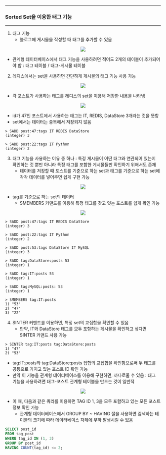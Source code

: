 -----
### Sorted Set을 이용한 태그 기능
-----
1. 태그 기능
   - 블로그에 게시물을 작성할 때 태그를 추가할 수 있음
<div align="center">
<img src="https://github.com/user-attachments/assets/ea4985af-dace-44d3-ad70-c83f62633df6">
</div>

   - 관계형 데이터베이스에서 태그 기능을 사용하려면 적어도 2개의 테이블이 추가되어야 함 : 태그 테이블 / 태그-게시물 테이블

2. 레디스에서는 set을 사용하면 간단하게 게시물의 태그 기능 사용 가능
<div align="center">
<img src="https://github.com/user-attachments/assets/2f8446da-b964-4102-9e41-4925ccaba8e0">
</div>

   - 각 포스트가 사용하는 태그를 레디스의 set을 이용해 저장한 내용을 나타냄
<div align="center">
<img src="https://github.com/user-attachments/assets/efc76802-e335-4d6c-8586-3c028dde00ef">
</div>

   - id가 47인 포스트에서 사용하는 태그는 IT, REDIS, DataStore 3개라는 것을 뜻함
   - set에서는 데이터는 중복해서 저장되지 않음
```redis
> SADD post:47:tags IT REDIS DataStore
(integer) 3

> SADD post:22:tags IT Python
(integer) 2
```

3. 태그 기능을 사용하는 이유 중 하나 : 특정 게시물이 어떤 태그와 연관되어 있는지 확인하는 것 뿐만 아니라 특정 태그를 포함한 게시물들만 확인하기 위해서도 존재
   - 데이터를 저장할 때 포스트를 기준으로 하는 set과 태그를 기준으로 하는 set에 각각 데이터를 넣어주면 쉽게 구현 가능
<div align="center">
<img src="https://github.com/user-attachments/assets/efc76802-e335-4d6c-8586-3c028dde00ef">
</div>

   - tag를 기준으로 하는 set의 데이터
      + SMEMBERS 커맨드를 이용해 특정 태그를 갖고 잇는 포스트를 쉽게 확인 가능
<div align="center">
<img src="https://github.com/user-attachments/assets/fa795f06-7fe9-401e-b348-febbaa776c8c">
</div>

```redis
> SADD post:47:tags IT REDIS DataStore
(integer) 3

> SADD post:22:tags IT Python
(integer) 2

> SADD post:53:tags DataStore IT MySQL
(integer) 3

> SADD tag:DataStore:posts 53
(integer) 1

> SADD tag:IT:posts 53
(integer) 1

> SADD tag:MySQL:posts: 53
(integer) 1
```
```redis
> SMEMBERS tag:IT:posts
1) "53"
2) "47"
3) "22"
```

4. SINTER 커맨드를 이용하면, 특정 set의 교집합을 확인할 수 있음
   - 만약, IT와 DataStore 태그를 모두 포함하는 게시물을 확인하고 싶다면 SINTER 커맨드 사용 가능
```redis
> SINTER tag:IT:posts tag:DataStore:posts
1) "47"
2) "53"
```
   - tag:IT:posts와 tag:DataStore:posts 집합의 교집합을 확인함으로써 두 태그를 공통으로 가지고 있는 포스트 ID 확인 가능
   - 만약 이 기능을 관계형 데이터베이스를 이용해 구현하면, 까다로울 수 있음 : 태그 기능을 사용하려면 태그-포스트 관계형 테이블을 만드는 것이 일반적
<div align="center">
<img src="https://github.com/user-attachments/assets/4c9eef25-6142-49eb-86eb-bd7e24a5c54f">
</div>

   - 이 때, 다음과 같은 쿼리를 이용하면 TAG ID 1, 3을 모두 포함하고 있는 모든 포스트 정보 확인 가능
     + 관계형 데이터베이스에서 GROUP BY ~ HAVING 절을 사용하면 검색하는 테이블의 크기에 따라 데이터베이스 자체에 부하 발생시킬 수 있음
  ```sql
SELECT post_id
FROM tag_post
WHERE tag_id IN (1, 3)
GROUP BY post_id
HAVING COUNT(tag_id) <= 2;
```
